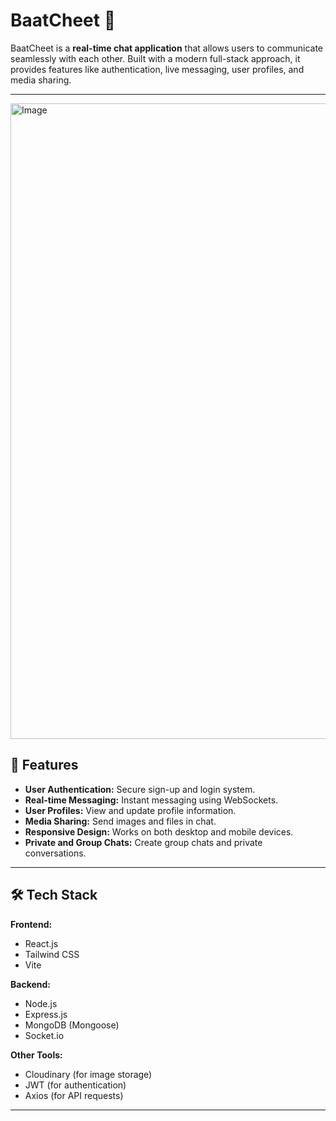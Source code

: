 # BaatCheet 💬

BaatCheet is a **real-time chat application** that allows users to communicate seamlessly with each other. Built with a modern full-stack approach, it provides features like authentication, live messaging, user profiles, and media sharing.

---
<img width="1910" height="1017" alt="Image" src="https://github.com/user-attachments/assets/9988babb-8e73-4b7c-bc22-ea09b341e8e6" />

## 🌟 Features

- **User Authentication:** Secure sign-up and login system.
- **Real-time Messaging:** Instant messaging using WebSockets.
- **User Profiles:** View and update profile information.
- **Media Sharing:** Send images and files in chat.
- **Responsive Design:** Works on both desktop and mobile devices.
- **Private and Group Chats:** Create group chats and private conversations.

---

## 🛠️ Tech Stack

**Frontend:**  
- React.js  
- Tailwind CSS  
- Vite  

**Backend:**  
- Node.js  
- Express.js  
- MongoDB (Mongoose)  
- Socket.io  

**Other Tools:**  
- Cloudinary (for image storage)  
- JWT (for authentication)  
- Axios (for API requests)

---